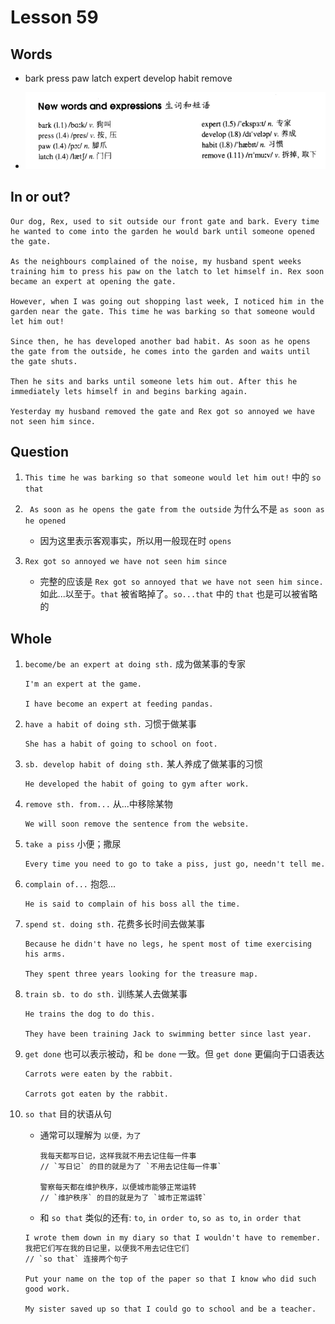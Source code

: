 # Lesson 59

## Words

- bark press paw latch expert develop habit remove

- ![Words](../../../Images/Part2/06/words-59.png)

## In or out?

```
Our dog, Rex, used to sit outside our front gate and bark. Every time he wanted to come into the garden he would bark until someone opened the gate.

As the neighbours complained of the noise, my husband spent weeks training him to press his paw on the latch to let himself in. Rex soon became an expert at opening the gate.

However, when I was going out shopping last week, I noticed him in the garden near the gate. This time he was barking so that someone would let him out!

Since then, he has developed another bad habit. As soon as he opens the gate from the outside, he comes into the garden and waits until the gate shuts.

Then he sits and barks until someone lets him out. After this he immediately lets himself in and begins barking again.

Yesterday my husband removed the gate and Rex got so annoyed we have not seen him since.
```

## Question

1. `This time he was barking so that someone would let him out!` 中的 `so that`

2. ` As soon as he opens the gate from the outside` 为什么不是 `as soon as he opened`

   - 因为这里表示客观事实，所以用一般现在时 `opens`

3. `Rex got so annoyed we have not seen him since`

   - 完整的应该是 `Rex got so annoyed that we have not seen him since.` 如此...以至于。`that` 被省略掉了。`so...that` 中的 `that` 也是可以被省略的

## Whole

1. `become/be an expert at doing sth.` 成为做某事的专家

   ```
   I'm an expert at the game.

   I have become an expert at feeding pandas.
   ```

2. `have a habit of doing sth.` 习惯于做某事

   ```
   She has a habit of going to school on foot.
   ```

3. `sb. develop habit of doing sth.` 某人养成了做某事的习惯

   ```
   He developed the habit of going to gym after work.
   ```

4. `remove sth. from...` 从...中移除某物

   ```
   We will soon remove the sentence from the website.
   ```

5. `take a piss` 小便；撒尿

   ```
   Every time you need to go to take a piss, just go, needn't tell me.
   ```

6. `complain of...` 抱怨...

   ```
   He is said to complain of his boss all the time.
   ```

7. `spend st. doing sth.` 花费多长时间去做某事

   ```
   Because he didn't have no legs, he spent most of time exercising his arms.

   They spent three years looking for the treasure map.
   ```

8. `train sb. to do sth.` 训练某人去做某事

   ```
   He trains the dog to do this.

   They have been training Jack to swimming better since last year.
   ```

9. `get done` 也可以表示被动，和 `be done` 一致。但 `get done` 更偏向于口语表达

   ```
   Carrots were eaten by the rabbit.

   Carrots got eaten by the rabbit.
   ```

10. `so that` 目的状语从句

    - 通常可以理解为 `以便，为了`

      ```
      我每天都写日记，这样我就不用去记住每一件事
      // `写日记` 的目的就是为了 `不用去记住每一件事`

      警察每天都在维护秩序，以便城市能够正常运转
      // `维护秩序` 的目的就是为了 `城市正常运转`
      ```

    - 和 `so that` 类似的还有: `to`, `in order to`, `so as to`, `in order that`

    ```
    I wrote them down in my diary so that I wouldn't have to remember.
    我把它们写在我的日记里，以便我不用去记住它们
    // `so that` 连接两个句子

    Put your name on the top of the paper so that I know who did such good work.

    My sister saved up so that I could go to school and be a teacher.
    ```

